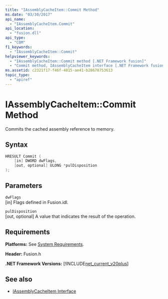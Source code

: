 ```yaml
---
title: "IAssemblyCacheItem::Commit Method"
ms.date: "03/30/2017"
api_name: 
  - "IAssemblyCacheItem.Commit"
api_location: 
  - "fusion.dll"
api_type: 
  - "COM"
f1_keywords: 
  - "IAssemblyCacheItem::Commit"
helpviewer_keywords: 
  - "IAssemblyCacheItem::Commit method [.NET Framework fusion]"
  - "Commit method, IAssemblyCacheItem interface [.NET Framework fusion]"
ms.assetid: c2321f17-f46f-4815-ae41-b28678753613
topic_type: 
  - "apiref"
---
```

# IAssemblyCacheItem::Commit Method
Commits the cached assembly reference to memory.  
  
## Syntax  
  
```cpp  
HRESULT Commit (  
    [in] DWORD dwFlags,   
    [out, optional] ULONG *pulDisposition  
);  
```  
  
## Parameters  
 `dwFlags`  
 [in] Flags defined in Fusion.idl.  
  
 `pulDisposition`  
 [out, optional] A value that indicates the result of the operation.  
  
## Requirements  
 **Platforms:** See [System Requirements](../../get-started/system-requirements.md).  
  
 **Header:** Fusion.h  
  
 **.NET Framework Versions:** [!INCLUDE[net_current_v20plus](../../../../includes/net-current-v20plus-md.md)]  
  
## See also

- [IAssemblyCacheItem Interface](iassemblycacheitem-interface.md)
